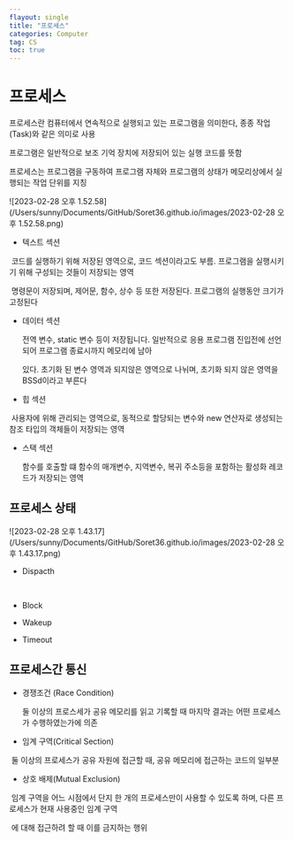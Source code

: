 ```yaml
---
flayout: single
title: "프로세스"
categories: Computer
tag: CS
toc: true
---
```


# 프로세스

프로세스란 컴퓨터에서 연속적으로 실행되고 있는 프로그램을 의미한다, 종종 작업(Task)와 같은 의미로 사용

프로그램은 일반적으로 보조 기억 장치에 저장되어 있는 실행 코드를 뜻함

프로세스는 프로그램을 구동하여 프로그램 자체와 프로그램의 상태가 메모리상에서 실행되는 작업 단위를 지칭



![2023-02-28 오후 1.52.58](/Users/sunny/Documents/GitHub/Soret36.github.io/images/2023-02-28 오후 1.52.58.png)





- 텍스트 섹션

​	코드를 실행하기 위해 저장된 영역으로, 코드 섹션이라고도 부름. 프로그램을 실행시키기 위해 구성되는 것들이 저장되는 영역

​	명령문이 저장되며, 제어문, 함수, 상수 등 또한 저장된다. 프로그램의 실행동안 크기가 고정된다



- 데이터 섹션

  전역 변수, static 변수 등이 저장됩니다. 일반적으로 응용 프로그램 진입전에 선언되어 프로그램 종료시까지 메모리에 남아 

  있다. 초기화 된 변수 영역과 되지않은 영역으로 나뉘며, 초기화 되지 않은 영역을 BSSd이라고 부른다

  

- 힙 섹션

​	사용자에 위해 관리되는 영역으로, 동적으로 할당되는 변수와 new 연산자로 생성되는 참조 타입의 객체들이 저장되는 영역



- 스택 섹션

 	함수를 호출할 떄 함수의 매개변수, 지역변수, 복귀 주소등을 포함하는 활성화 레코드가 저장되는 영역



## 프로세스 상태

![2023-02-28 오후 1.43.17](/Users/sunny/Documents/GitHub/Soret36.github.io/images/2023-02-28 오후 1.43.17.png)

- Dispacth

​	

- Block



- Wakeup



- Timeout



## 프로세스간 통신

- 경쟁조건 (Race Condition) 

  둘 이상의 프로스세가 공유 메모리를 읽고 기록할 때 마지막 결과는 어떤 프로세스가 수행하였는가에 의존



- 임계 구역(Critical Section)

​		둘 이상의 프로세스가 공유 자원에 접근할 때, 공유 메모리에 접근하는 코드의 일부분



- 상호 배제(Mutual Exclusion)

​		임계 구역을 어느 시점에서 단지 한 개의 프로세스만이 사용할 수 있도록 하며, 다른 프로세스가 현재 사용중인 임계 구역

​		에 대해 접근하려 할 때 이를 금지하는 행위



